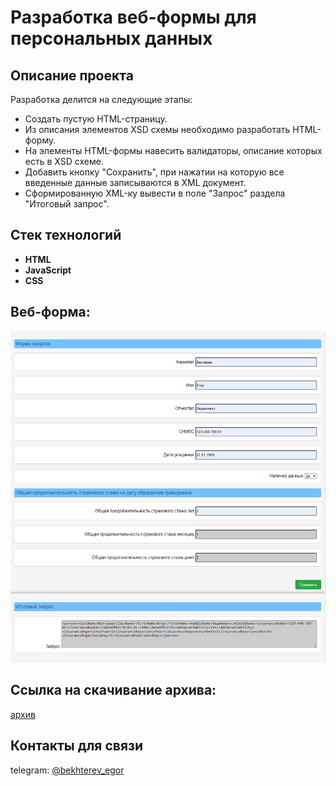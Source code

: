 # Разработка веб-формы для персональных данных

## Описание проекта

Разработка делится на следующие этапы:

* Создать пустую HTML-страницу.
* Из описания элементов XSD схемы необходимо разработать HTML-форму.
* На элементы HTML-формы навесить валидаторы, описание которых есть в XSD схеме.
* Добавить кнопку "Сохранить", при нажатии на которую все введенные данные записываются в XML документ.
* Сформированную XML-ку вывести в поле "Запрос" раздела "Итоговый запрос".

## Стек технологий

- **HTML**
- **JavaScript**
- **CSS**

## Веб-форма:
![](images/form.png)

## Ссылка на скачивание архива:
<a href="https://drive.google.com/file/d/1Ki5ozNNsdqEc65jxAteLNuzv1nnvve3s/view?usp=share_link" target="blank">архив</a>

## Контакты для связи
telegram: <a href="https://t.me/bekhterev_egor" target="blank">@bekhterev_egor</a>
